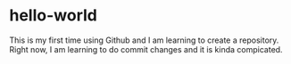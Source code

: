 # hello-world
This is my first time using Github and I am learning to create a repository.
Right now, I am learning to do commit changes and it is kinda compicated.
